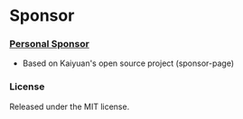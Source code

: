 # Sponsor

### [Personal Sponsor](https://ims-oss.us.kg/html/simple.html)

-   Based on Kaiyuan's open source project (sponsor-page)

### License

Released under the MIT license.
